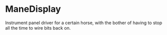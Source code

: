 # ManeDisplay

Instrument panel driver for a certain horse, with the bother of having to stop all the time to wire bits back on.
